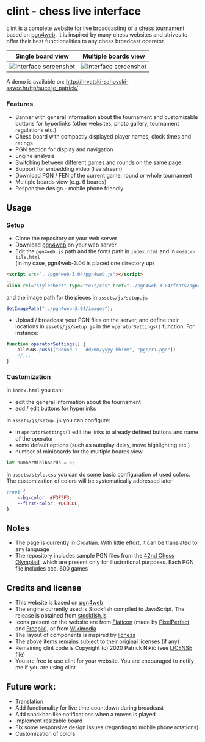 # clint - chess live interface
clint is a complete website for live broadcasting of a chess tournament based on [pgn4web][2]. It is inspired by many chess websites and strives to offer their best functionalities to any chess broadcast operator.

Single board view | Multiple boards view
:---:|:---:
![interface screenshot][1a] | ![interface screenshot][1b]

A demo is available on: http://hrvatski-sahovski-savez.hr/ftp/sucelje_patrick/

### Features
* Banner with general information about the tournament and customizable buttons for hyperlinks (other websites, photo gallery, tournament regulations etc.) 
* Chess board with compactly displayed player names, clock times and ratings
* PGN section for display and navigation
* Engine analysis
* Switching between different games and rounds on the same page
* Support for embedding video (live stream)
* Download PGN / FEN of the current game, round or whole tournament
* Multiple boards view (e.g. 6 boards)
* Responsive design - mobile phone friendly

## Usage
### Setup
* Clone the repository on your web server
* Download [pgn4web][2] on your web server
* Edit the `pgn4web.js` path and the fonts path in `index.html` and in `mosaic-tile.html`  
(in my case, pgn4web-3.04 is placed one directory up)
```html
<script src="../pgn4web-3.04/pgn4web.js"></script>
...
<link rel="stylesheet" type="text/css" href="../pgn4web-3.04/fonts/pgn4web-font-ChessSansUsual.css">
```
and the image path for the pieces in `assets/js/setup.js`
```javascript
SetImagePath("../pgn4web-3.04/images");
```

* Upload / broadcast your PGN files on the server, and define their locations in `assets/js/setup.js` in the `operatorSettings()` function. For instance:
```javascript
function operatorSettings() {
    allPGNs.push(["Round 1 - dd/mm/yyyy hh:mm", "pgn/r1.pgn"])
    //...
}
```
### Customization
In `index.html` you can:
* edit the general information about the tournament
* add / edit buttons for hyperlinks

In `assets/js/setup.js` you can configure:
* in `operatorSettings()` edit the links to already defined buttons and name of the operator
* some default options (such as autoplay delay, move highlighting etc.)
* number of miniboards for the multiple boards view
```javascript
let numberMiniboards = 6;
```

In `assets/style.css` you can do some basic configuration of used colors. The customization of colors will be systematically addressed later
```css
:root {
    --bg-color: #F3F3F3;
    --first-color: #DCDCDC;
}
```


## Notes
* The page is currently in Croatian. With little effort, it can be translated to any language
* The repository includes sample PGN files from the [42nd Chess Olympiad][4], which are present only for illustrational purposes. Each PGN file includes cca. 600 games

## Credits and license
* This website is based on [pgn4web][2]
* The engine currently used is Stockfish compiled to JavaScript. The release is obtained from [stockfish.js][3]
* Icons present on the website are from [Flaticon][5] (made by [PixelPerfect][8] and [Freepik][9]), or from [Wikimedia][6]
* The layout of components is inspired by [lichess][10]
* The above items remains subject to their original licenses (if any)
* Remaining clint code is Copyright (c) 2020 Patrick Nikić (see [LICENSE][7] file)
* You are free to use clint for your website. You are encouraged to notify me if you are using clint

## Future work:
* Translation
* Add functionality for live time countdown during broadcast
* Add snackbar-like notifications when a moves is played
* Implement resizable board
* Fix some responsive design issues (regarding to mobile phone rotations)
* Customization of colors

[1a]: https://i.imgur.com/HmsQi86.png
[1b]: https://imgur.com/bGOLjJW.png
[2]: http://pgn4web.casaschi.net/
[3]: https://github.com/niklasf/stockfish.js
[4]: https://en.wikipedia.org/wiki/42nd_Chess_Olympiad
[5]: https://www.flaticon.com/
[6]: https://www.wikimedia.org/
[7]: https://github.com/pnikic/clint/blob/master/LICENSE
[8]: https://www.flaticon.com/authors/pixel-perfect
[9]: https://www.flaticon.com/authors/freepik
[10]: https://lichess.org/
